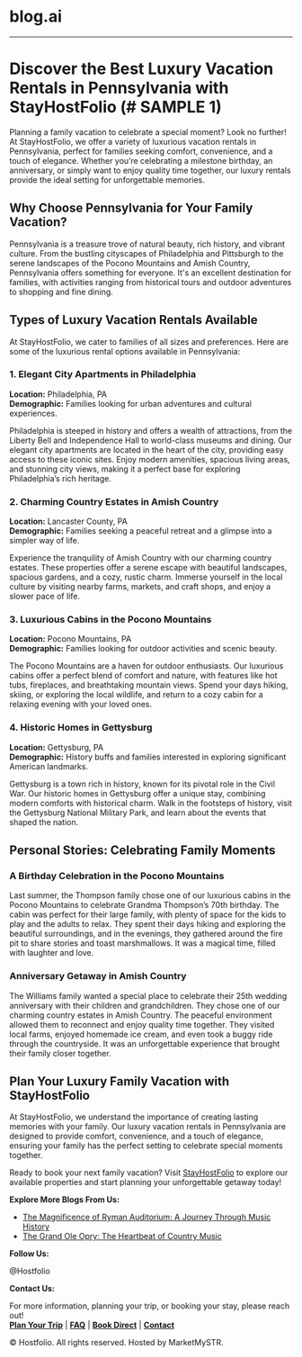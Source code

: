 # blog.ai

<hr>


# Discover the Best Luxury Vacation Rentals in Pennsylvania with StayHostFolio (# SAMPLE 1)

Planning a family vacation to celebrate a special moment? Look no further! At StayHostFolio, we offer a variety of luxurious vacation rentals in Pennsylvania, perfect for families seeking comfort, convenience, and a touch of elegance. Whether you’re celebrating a milestone birthday, an anniversary, or simply want to enjoy quality time together, our luxury rentals provide the ideal setting for unforgettable memories.

## Why Choose Pennsylvania for Your Family Vacation?

Pennsylvania is a treasure trove of natural beauty, rich history, and vibrant culture. From the bustling cityscapes of Philadelphia and Pittsburgh to the serene landscapes of the Pocono Mountains and Amish Country, Pennsylvania offers something for everyone. It's an excellent destination for families, with activities ranging from historical tours and outdoor adventures to shopping and fine dining.

## Types of Luxury Vacation Rentals Available

At StayHostFolio, we cater to families of all sizes and preferences. Here are some of the luxurious rental options available in Pennsylvania:

### 1. **Elegant City Apartments in Philadelphia**

**Location:** Philadelphia, PA  
**Demographic:** Families looking for urban adventures and cultural experiences.

Philadelphia is steeped in history and offers a wealth of attractions, from the Liberty Bell and Independence Hall to world-class museums and dining. Our elegant city apartments are located in the heart of the city, providing easy access to these iconic sites. Enjoy modern amenities, spacious living areas, and stunning city views, making it a perfect base for exploring Philadelphia’s rich heritage.

### 2. **Charming Country Estates in Amish Country**

**Location:** Lancaster County, PA  
**Demographic:** Families seeking a peaceful retreat and a glimpse into a simpler way of life.

Experience the tranquility of Amish Country with our charming country estates. These properties offer a serene escape with beautiful landscapes, spacious gardens, and a cozy, rustic charm. Immerse yourself in the local culture by visiting nearby farms, markets, and craft shops, and enjoy a slower pace of life.

### 3. **Luxurious Cabins in the Pocono Mountains**

**Location:** Pocono Mountains, PA  
**Demographic:** Families looking for outdoor activities and scenic beauty.

The Pocono Mountains are a haven for outdoor enthusiasts. Our luxurious cabins offer a perfect blend of comfort and nature, with features like hot tubs, fireplaces, and breathtaking mountain views. Spend your days hiking, skiing, or exploring the local wildlife, and return to a cozy cabin for a relaxing evening with your loved ones.

### 4. **Historic Homes in Gettysburg**

**Location:** Gettysburg, PA  
**Demographic:** History buffs and families interested in exploring significant American landmarks.

Gettysburg is a town rich in history, known for its pivotal role in the Civil War. Our historic homes in Gettysburg offer a unique stay, combining modern comforts with historical charm. Walk in the footsteps of history, visit the Gettysburg National Military Park, and learn about the events that shaped the nation.

## Personal Stories: Celebrating Family Moments

### A Birthday Celebration in the Pocono Mountains

Last summer, the Thompson family chose one of our luxurious cabins in the Pocono Mountains to celebrate Grandma Thompson’s 70th birthday. The cabin was perfect for their large family, with plenty of space for the kids to play and the adults to relax. They spent their days hiking and exploring the beautiful surroundings, and in the evenings, they gathered around the fire pit to share stories and toast marshmallows. It was a magical time, filled with laughter and love.

### Anniversary Getaway in Amish Country

The Williams family wanted a special place to celebrate their 25th wedding anniversary with their children and grandchildren. They chose one of our charming country estates in Amish Country. The peaceful environment allowed them to reconnect and enjoy quality time together. They visited local farms, enjoyed homemade ice cream, and even took a buggy ride through the countryside. It was an unforgettable experience that brought their family closer together.

## Plan Your Luxury Family Vacation with StayHostFolio

At StayHostFolio, we understand the importance of creating lasting memories with your family. Our luxury vacation rentals in Pennsylvania are designed to provide comfort, convenience, and a touch of elegance, ensuring your family has the perfect setting to celebrate special moments together. 

Ready to book your next family vacation? Visit [StayHostFolio](https://stayhostfolio.com) to explore our available properties and start planning your unforgettable getaway today!

**Explore More Blogs From Us:**

- [The Magnificence of Ryman Auditorium: A Journey Through Music History](#)
- [The Grand Ole Opry: The Heartbeat of Country Music](#)

**Follow Us:**

@Hostfolio

**Contact Us:**

For more information, planning your trip, or booking your stay, please reach out!  
**[Plan Your Trip](#)** | **[FAQ](#)** | **[Book Direct](#)** | **[Contact](#)**

© Hostfolio. All rights reserved. Hosted by MarketMySTR.
